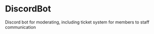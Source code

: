 # DiscordBot
Discord bot for moderating, including ticket system for members to staff communication
